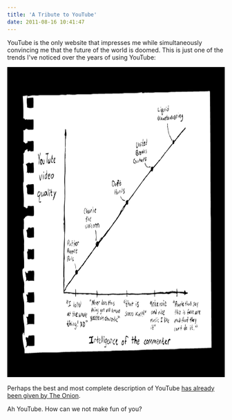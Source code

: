 ```yaml
---
title: 'A Tribute to YouTube'
date: 2011-08-16 10:41:47
---
```


YouTube is the only website that impresses me while simultaneously convincing me that the future of the world is doomed. This is just one of the trends I've noticed over the years of using YouTube:

<a href="http://bryanbraun.com/2011/08/16/a-tribute-to-youtube/youtube-graph/" rel="attachment wp-att-648"><img alt="" class="alignright size-full wp-image-648" height="717" src="/assets/images/YouTube-Graph.png" title="YouTube Commenter Intellegence" width="1047" /></a>

Perhaps the best and most complete description of YouTube [has already been given by The Onion](https://www.theonion.com/youtube-contest-challenges-users-to-make-a-good-video-1819594758).

Ah YouTube. How can we not make fun of you?
